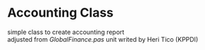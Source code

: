 # Accounting Class  

simple class to create accounting report  
adjusted from *GlobalFinance.pas* unit writed by Heri Tico (KPPDI)
 